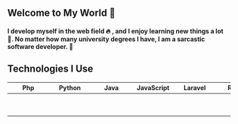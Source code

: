 ## Welcome to My World &#128075;

#### I develop myself in the web field &#128293; , and I enjoy learning new things a lot &#128170;. No matter how many university degrees I have, I am a sarcastic software developer. &#128175;

## Technologies I Use

| Php | Python | Java | JavaScript | Laravel | React | Symfony | Angular | 
| ----------- | ----------- | ---- | ---- | ---- | ---- | ---- | ----
| <figure><img src="images\php-svgrepo-com.svg"></figure> | <figure><img src="images\logo-python-svgrepo-com.svg"></figure> | <figure><img src="images\java-svgrepo-com.svg"></figure> | <figure><img src="images\js-svgrepo-com.svg"></figure> | <figure><img src="images\laravel-svgrepo-com.svg"></figure> | <figure><img src="images\react-svgrepo-com.svg"></figure> | <figure><img src="images\symfony-svgrepo-com.svg"></figure> | <figure><img src="images\angular-svgrepo-com.svg"></figure> |









